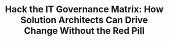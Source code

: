 ---
id: "hack-the-it-governance-matrix"
title: "Hack the IT Governance Matrix: How Solution Architects Can Drive Change Without the Red Pill"
shortDescription: "Discover the current state of AI and its impact on industries and society. Join the conversation and share your thoughts on the future of AI. Come learn, ask questions, and prepare for the future!"
description: "Neo had to take the red pill to hack the Matrix. But as solution architects, you don't need any pills to hack IT governance! In this presentation, we'll explore how you can drive change in IT governance as a solution architect, even without direct authority. We'll show you how to leverage your ninja solution architecture skills to build consensus, foster collaboration, and achieve meaningful change across the organization. So, put down the pills, and join us for a fun and informative session!"
featured_image: ./hack-the-it-governance-matrix_thumbnail.png
featured_image_alt: Alt text goes here.
deliveredAt:
- title: Prairie Dev Con 2023 (Regina)
  date:
  location: Regina, SK, Canada
  links:
  - description: Slides (PDF)
    url: https://cocobokostudios-my.sharepoint.com/:b:/p/david/ETI6nut03XpIswy-GNDNj8cBgi3mm0P7_qEr0DmCg-GulA?e=GnheXP
- title: Prairie Dev Con 2023 (Winnipeg)
  date:
  location: Winnipeg, MB, Canada
  links:
  - description: Slides (PDF)
    url: https://cocobokostudios-my.sharepoint.com/:b:/p/david/EXdFvXkQ4D1Ej8UwlTzfNksBwu2dHVJfq-6M5uUjrnr5MQ?e=qm7n8R
---
